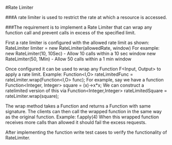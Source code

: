 #Rate Limiter

###A rate limiter is used to restrict the rate at which a resource is accessed.


###The requirement is to implement a Rate Limiter that can wrap any function call and prevent calls in excess of the specified limit.



First a rate limiter is configured with the allowed rate limit as shown:
RateLimiter limiter = new RateLimiter(allowedRate, window)
For example:
new RateLimiter(10, 10Sec) - Allow 10 calls within a 10 sec window
new RateLimiter(50, 1Min) - Allow 50 calls within a 1 min window


Once configured it can be used to wrap any Function F<Input, Output> to apply a rate limit.
Example:
Function<I,O> rateLimitedFunc = rateLimiter.wrap(Function<I,O> func);
For example, say we have a function
Function<Integer, Integer> square = (x)->x*x;
We can construct a ratelimited version of this via
Function<Integer,Integer> rateLimitedSquare = rateLimiter.wrap(square);


The wrap method takes a Function and returns a Function with same signature.
The clients can then call the wrapped function in the same way as the original function.
Example: f.apply(4)
When this wrapped function receives more calls than allowed it should fail the excess requests.


After implementing the function write test cases to verify the functionality of RateLimiter.